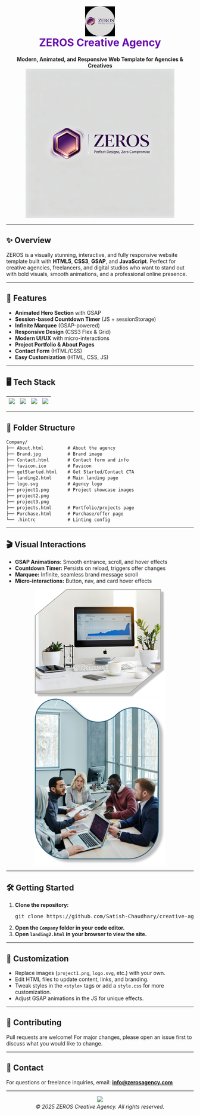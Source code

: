 <!-- ZEROS Creative Agency README -->

<h1 align="center">
  <img src="./Company/favicon.ico" alt="ZEROS Logo" width="80" style="vertical-align:middle;"> <br/>
  <span style="color:#6a0dad;">ZEROS Creative Agency</span>
</h1>

<p align="center">
  <b>Modern, Animated, and Responsive Web Template for Agencies & Creatives</b><br>
  <img src="./Company/Brand.jpg" alt="Landing Preview" width="400"/>
</p>

---

## ✨ Overview
ZEROS is a visually stunning, interactive, and fully responsive website template built with <b>HTML5</b>, <b>CSS3</b>, <b>GSAP</b>, and <b>JavaScript</b>. Perfect for creative agencies, freelancers, and digital studios who want to stand out with bold visuals, smooth animations, and a professional online presence.

---

## 🚀 Features

- <b>Animated Hero Section</b> with GSAP
- <b>Session-based Countdown Timer</b> (JS + sessionStorage)
- <b>Infinite Marquee</b> (GSAP-powered)
- <b>Responsive Design</b> (CSS3 Flex & Grid)
- <b>Modern UI/UX</b> with micro-interactions
- <b>Project Portfolio & About Pages</b>
- <b>Contact Form</b> (HTML/CSS)
- <b>Easy Customization</b> (HTML, CSS, JS)

---

## 🖥️ Tech Stack

| <img src="https://img.shields.io/badge/HTML5-E34F26?style=for-the-badge&logo=html5&logoColor=fff"/> | <img src="https://img.shields.io/badge/CSS3-1572B6?style=for-the-badge&logo=css3&logoColor=fff"/> | <img src="https://img.shields.io/badge/JavaScript-F7DF1E?style=for-the-badge&logo=javascript&logoColor=000"/> | <img src="https://img.shields.io/badge/GSAP-88CE02?style=for-the-badge&logo=greensock&logoColor=fff"/> |
|---|---|---|---|

---

## 📂 Folder Structure

```text
Company/
├── About.html         # About the agency
├── Brand.jpg          # Brand image
├── Contact.html       # Contact form and info
├── favicon.ico        # Favicon
├── getStarted.html    # Get Started/Contact CTA
├── landing2.html      # Main landing page
├── logo.svg           # Agency logo
├── project1.png       # Project showcase images
├── project2.png
├── project3.png
├── projects.html      # Portfolio/projects page
├── Purchase.html      # Purchase/offer page
└── .hintrc            # Linting config
```

---

## 🎬 Visual Interactions

- <b>GSAP Animations:</b> Smooth entrance, scroll, and hover effects
- <b>Countdown Timer:</b> Persists on reload, triggers offer changes
- <b>Marquee:</b> Infinite, seamless brand message scroll
- <b>Micro-interactions:</b> Button, nav, and card hover effects

<p align="center">
  <img src="./Company/project2.png" alt="Animated Section" width="350"/>
  <img src="./Company/project3.png" alt="Portfolio Preview" width="350"/>
</p>

---

## 🛠️ Getting Started

1. <b>Clone the repository:</b>
   <pre>git clone https://github.com/Satish-Chaudhary/creative-agency-zeros.git</pre>
2. <b>Open the <code>Company</code> folder in your code editor.</b>
3. <b>Open <code>landing2.html</code> in your browser to view the site.</b>

---

## 🎨 Customization
- Replace images (<code>project1.png</code>, <code>logo.svg</code>, etc.) with your own.
- Edit HTML files to update content, links, and branding.
- Tweak styles in the <code>&lt;style&gt;</code> tags or add a <code>style.css</code> for more customization.
- Adjust GSAP animations in the JS for unique effects.

---

## 🤝 Contributing
Pull requests are welcome! For major changes, please open an issue first to discuss what you would like to change.

---

## 📧 Contact
For questions or freelance inquiries, email: <b>info@zerosagency.com</b>

---

<p align="center">
  <img src="https://img.shields.io/badge/Creative%20Agency-ZEROS-6a0dad?style=for-the-badge"/>
  <br>
  <i>© 2025 ZEROS Creative Agency. All rights reserved.</i>
</p>
